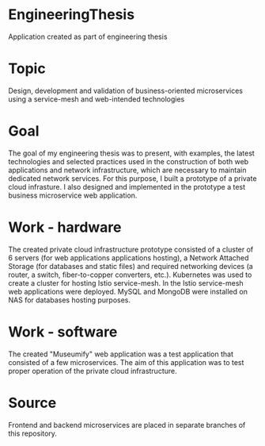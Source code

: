 # EngineeringThesis
Application created as part of engineering thesis

# Topic
Design, development and validation of business-oriented microservices using a service-mesh and web-intended technologies

# Goal
The goal of my engineering thesis was to present, with examples, the latest technologies and selected practices used in the construction of both web applications and network infrastructure, which are necessary to maintain dedicated network services. 
For this purpose, I built a prototype of a private cloud infrasture. 
I also designed and implemented in the prototype a test business microservice web application.

# Work - hardware
The created private cloud infrastructure prototype consisted of a cluster of 6 servers (for web applications applications hosting), a Network Attached Storage (for databases and static files) and required networking devices (a router, a switch, fiber-to-copper converters, etc.).
Kubernetes was used to create a cluster for hosting Istio service-mesh. In the Istio service-mesh web applications were deployed. MySQL and MongoDB were installed on NAS for databases hosting purposes.

# Work - software
The created "Museumify" web application was a test application that consisted of a few microservices. The aim of this application was to test proper operation of the private cloud infrastructure.

# Source
Frontend and backend microservices are placed in separate branches of this repository.
